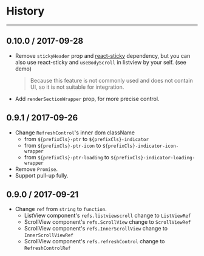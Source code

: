 # History
----

## 0.10.0 / 2017-09-28

- Remove `stickyHeader` prop and [react-sticky](https://github.com/captivationsoftware/react-sticky) dependency, but you can also use react-sticky and `useBodyScroll` in listview by your self. (see demo)
    > Because this feature is not commonly used and does not contain UI, so it is not suitable for integration.
- Add `renderSectionWrapper` prop, for more precise control.

## 0.9.1 / 2017-09-26

- Change `RefreshControl`'s inner dom className
    - from `${prefixCls}-ptr` to `${prefixCls}-indicator`
    - from `${prefixCls}-ptr-icon` to `${prefixCls}-indicator-icon-wrapper`
    - from `${prefixCls}-ptr-loading` to `${prefixCls}-indicator-loading-wrapper`
- Remove `Promise`.
- Support pull-up fully.

## 0.9.0 / 2017-09-21

- Change `ref` from `string` to `function`.
    - ListView component's `refs.listviewscroll` change to `ListViewRef`
    - ScrollView component's `refs.ScrollView` change to `ScrollViewRef`
    - ScrollView component's `refs.InnerScrollView` change to `InnerScrollViewRef`
    - ScrollView component's `refs.refreshControl` change to `RefreshControlRef`
